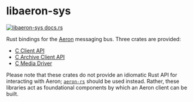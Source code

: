 # libaeron-sys

[![libaeron-sys docs.rs](https://docs.rs/libaeron-sys/badge.svg)](https://docs.rs/libaeron-sys/)

Rust bindings for the [Aeron](https://github.com/aeron-io/aeron) messaging bus. Three crates are provided:
* [C Client API](./libaeron-sys)
* [C Archive Client API](./libaeron_archive_c_client-sys)
* [C Media Driver](./libaeron_driver-sys)

Please note that these crates do not provide an idiomatic Rust API for interacting with Aeron; [`aeron-rs`](https://crates.io/crates/aeron-rs) should be used instead. Rather, these libraries act as foundational components by which an Aeron client can be built.
